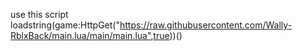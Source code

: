 use this script loadstring(game:HttpGet("https://raw.githubusercontent.com/Wally-RblxBack/main.lua/main/main.lua",true))()
